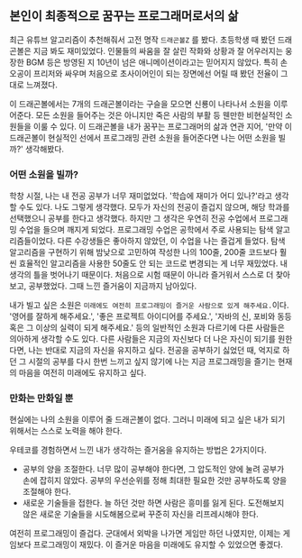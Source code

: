 ## 본인이 최종적으로 꿈꾸는 프로그래머로서의 삶
최근 유튜브 알고리즘이 추천해줘서 고전 명작 `드래곤볼Z` 를 봤다. 초등학생 때 봤던 드래곤볼은 지금 봐도 재미있었다. 인물들의 싸움을 잘 살린 작화와 상황과 잘 어우러지는 웅장한 BGM 등은 방영된 지 10년이 넘은 애니메이션이라고는 믿어지지 않았다. 특히 손오공이 프리저와 싸우며 처음으로 초사이어인이 되는 장면에선 어릴 때 봤던 전율이 그대로 느껴졌다. 

이 드래곤볼에서는 7개의 드래곤볼이라는 구슬을 모으면 신룡이 나타나서 소원을 이루어준다. 모든 소원을 들어주는 것은 아니지만 죽은 사람의 부활 등 웬만한 비현실적인 소원들을 이룰 수 있다. 이 드래곤볼을 내가 꿈꾸는 프로그래머의 삶과 연관 지어, '만약 이 드래곤볼이 현실적인 선에서 프로그래밍 관련 소원을 들어준다면 나는 어떤 소원을 빌까?' 생각해봤다.

### 어떤 소원을 빌까?
학창 시절, 나는 내 전공 공부가 너무 재미없었다. '학습에 재미가 어디 있나?'라고 생각할 수도 있다. 나도 그렇게 생각했다. 모두가 자신의 전공이 즐겁지 않으며, 해당 학과를 선택했으니 공부를 한다고 생각했다. 하지만 그 생각은 우연히 전공 수업에서 프로그래밍 수업을 들으며 깨지게 되었다. 프로그래밍 수업은 공학에서 주로 사용되는 탐색 알고리즘들이었다. 다른 수강생들은 좋아하지 않았던, 이 수업을 나는 즐겁게 들었다. 탐색 알고리즘을 구현하기 위해 밤낮으로 고민하여 작성한 나의 100줄, 200줄 코드보다 훨씬 효율적인 알고리즘을 사용한 50줄도 안 되는 코드로 변경되는 게 너무 재밌었다. 내 생각의 틀을 벗어나기 때문이다. 처음으로 시험 때문이 아니라 즐거워서 스스로 더 찾아보고, 공부했었다. 그때 느낀 즐거움이 지금까지 남아있다.

내가 빌고 싶은 소원은 `미래에도 여전히 프로그래밍이 즐거운 사람으로 있게 해주세요.`이다. '영어를 잘하게 해주세요.', '좋은 프로젝트 아이디어를 주세요.', '자바의 신, 포비와 동등 혹은 그 이상의 실력이 되게 해주세요.' 등의 일반적인 소원과 다르기에 다른 사람들은 의아하게 생각할 수도 있다. 다른 사람들은 지금의 자신보다 더 나은 자신이 되기를 원한다면, 나는 반대로 지금의 자신을 유지하고 싶다. 전공을 공부하기 싫었던 때, 억지로 하던 그 시절의 공부를 다시 한번 느끼고 싶지 않기에 나는 지금 프로그래밍을 즐기는 현재의 마음을 여전히 미래에도 유지하고 싶다.

### 만화는 만화일 뿐
현실에는 나의 소원을 이루어 줄 드래곤볼이 없다. 그러니 미래에 되고 싶은 내가 되기 위해서는 스스로 노력을 해야 한다.

우테코를 경험하면서 느낀 내가 생각하는 즐거움을 유지하는 방법은 2가지이다. 
- 공부의 양을 조절한다. 너무 많이 공부해야 한다면, 그 압도적인 양에 눌려 공부가 손에 잡히지 않았다. 공부의 우선순위를 정해 최대한 필요한 것만 공부하도록 양을 조절해야 한다.
- 새로운 기술들을 접한다. 늘 하던 것만 하면 사람은 흥미를 잃게 된다. 도전해보지 않은 새로운 기술들을 시도해봄으로써 꾸준히 자신을 리프레시해야 한다.
  
여전히 프로그래밍이 즐겁다. 군대에서 외박을 나가면 게임만 하던 나였지만, 이제는 게임보다 프로그래밍이 재밌다. 이 즐거운 마음을 미래에도 유지할 수 있었으면 좋겠다.
